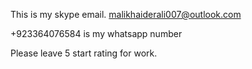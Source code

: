 This is my skype email.    malikhaiderali007@outlook.com

+923364076584 is my whatsapp number

Please leave 5 start rating for work.
